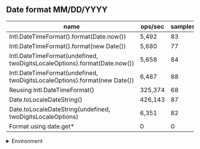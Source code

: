 ## Date format MM/DD/YYYY

|name|ops/sec|samples|
|-|-|-|
|Intl.DateTimeFormat().format(Date.now())|5,492|83|
|Intl.DateTimeFormat().format(new Date())|5,680|77|
|Intl.DateTimeFormat(undefined, twoDigitsLocaleOptions).format(Date.now())|5,658|84|
|Intl.DateTimeFormat(undefined, twoDigitsLocaleOptions).format(new Date())|6,487|88|
|Reusing Intl.DateTimeFormat()|325,374|68|
|Date.toLocaleDateString()|426,143|87|
|Date.toLocaleDateString(undefined, twoDigitsLocaleOptions)|6,351|82|
|Format using date.get*|0|0|


<details>
<summary>Environment</summary>

* __Machine:__ linux x64 | 2 vCPUs | 6.8GB Mem
* __Run:__ Sat Oct 14 2023 01:44:32 GMT+0000 (Coordinated Universal Time)
</details>

<!--
{"environment":{"platform":"linux","arch":"x64","cpus":2,"totalMemory":6.759757995605469},"benchmarks":[{"name":"Intl.DateTimeFormat().format(Date.now())","hz":5491.548669529635,"cycles":3,"stats":{"deviation":0.000013328427468036271,"mean":0.00018209799460552765,"moe":0.000002867450556596316,"rme":1.574674428901851,"sem":0.0000014629849778552634,"variance":1.7764697877070375e-10}},{"name":"Intl.DateTimeFormat().format(new Date())","hz":5680.453823196587,"cycles":3,"stats":{"deviation":0.00003629417546582029,"mean":0.00017604227252344173,"moe":0.000008106766110095772,"rme":4.605011054385405,"sem":0.000004136105158212129,"variance":1.3172671727437514e-9}},{"name":"Intl.DateTimeFormat(undefined, twoDigitsLocaleOptions).format(Date.now())","hz":5658.473788017265,"cycles":4,"stats":{"deviation":0.000011757825841562686,"mean":0.0001767260992032272,"moe":0.0000025144525899298805,"rme":1.4227964071330355,"sem":0.0000012828839744540206,"variance":1.382464685205193e-10}},{"name":"Intl.DateTimeFormat(undefined, twoDigitsLocaleOptions).format(new Date())","hz":6487.372083117699,"cycles":3,"stats":{"deviation":0.00000819647748339116,"mean":0.00015414562124505435,"moe":0.0000017125449736305937,"rme":1.110991645301465,"sem":8.737474355258131e-7,"variance":6.718224313573829e-11}},{"name":"Reusing Intl.DateTimeFormat()","hz":325374.44457744365,"cycles":4,"stats":{"deviation":0.000004084670567027707,"mean":0.0000030733821191725035,"moe":9.70864566460746e-7,"rme":31.58945190720858,"sem":4.953390645207888e-7,"variance":1.668453364114245e-11}},{"name":"Date.toLocaleDateString()","hz":426142.84885536355,"cycles":3,"stats":{"deviation":1.39751149403355e-7,"mean":0.0000023466309541179425,"moe":2.936647597053195e-8,"rme":1.2514313730925064,"sem":1.498289590333263e-8,"variance":1.953038375955885e-14}},{"name":"Date.toLocaleDateString(undefined, twoDigitsLocaleOptions)","hz":6350.586786707699,"cycles":3,"stats":{"deviation":0.00006338667959762295,"mean":0.00015746576396579327,"moe":0.000013719780011134369,"rme":8.712865365524634,"sem":0.0000069998877607828416,"variance":4.0178711504117096e-9}},{"name":"Format using date.get*","hz":0,"cycles":0,"stats":{"deviation":0,"mean":0,"moe":0,"rme":0,"sem":0,"variance":0}}]}-->
